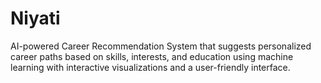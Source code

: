 # Niyati
AI-powered Career Recommendation System that suggests personalized career paths based on skills, interests, and education using machine learning with interactive visualizations and a user-friendly interface.
